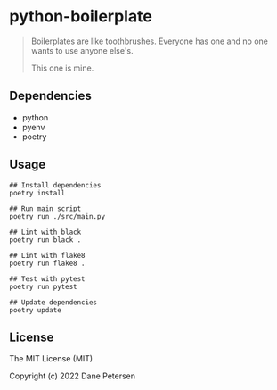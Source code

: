 # python-boilerplate

> Boilerplates are like toothbrushes. Everyone has one and no one wants to use anyone else's.
> 
> This one is mine.

## Dependencies

- python
- pyenv
- poetry

## Usage

```shell
## Install dependencies
poetry install

## Run main script
poetry run ./src/main.py

## Lint with black
poetry run black .

## Lint with flake8
poetry run flake8 .

## Test with pytest
poetry run pytest

## Update dependencies
poetry update
```

## License

The MIT License (MIT)

Copyright (c) 2022 Dane Petersen
